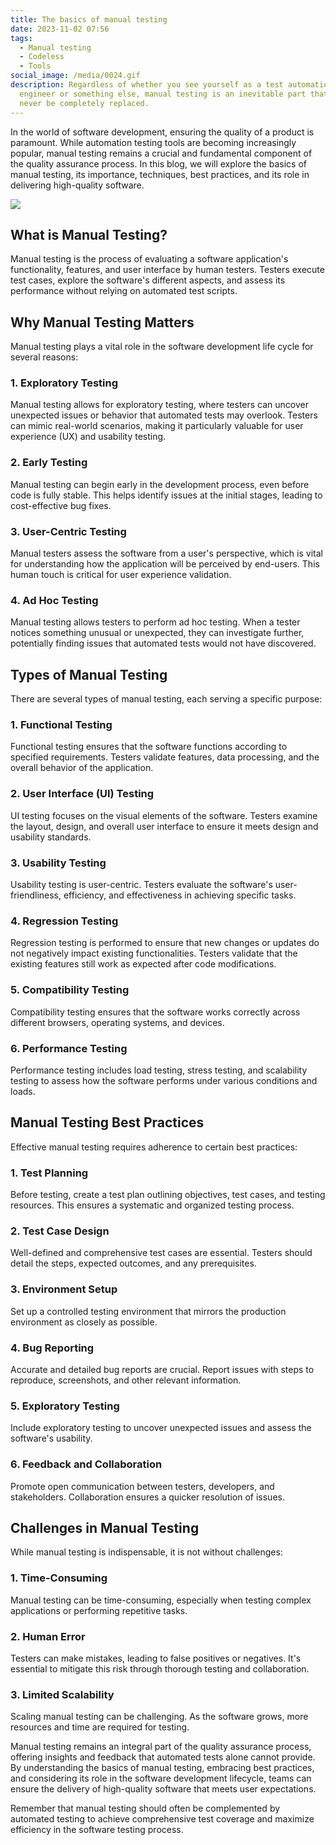 ```yaml
---
title: The basics of manual testing
date: 2023-11-02 07:56
tags:
  - Manual testing
  - Codeless
  - Tools
social_image: /media/0024.gif
description: Regardless of whether you see yourself as a test automation
  engineer or something else, manual testing is an inevitable part that can
  never be completely replaced.
---
```

In the world of software development, ensuring the quality of a product is paramount. While automation testing tools are becoming increasingly popular, manual testing remains a crucial and fundamental component of the quality assurance process. In this blog, we will explore the basics of manual testing, its importance, techniques, best practices, and its role in delivering high-quality software.

![](/media/0024.gif)

## **What is Manual Testing?**

Manual testing is the process of evaluating a software application's functionality, features, and user interface by human testers. Testers execute test cases, explore the software's different aspects, and assess its performance without relying on automated test scripts.

## **Why Manual Testing Matters**

Manual testing plays a vital role in the software development life cycle for several reasons:

### 1. **Exploratory Testing**

Manual testing allows for exploratory testing, where testers can uncover unexpected issues or behavior that automated tests may overlook. Testers can mimic real-world scenarios, making it particularly valuable for user experience (UX) and usability testing.

### 2. **Early Testing**

Manual testing can begin early in the development process, even before code is fully stable. This helps identify issues at the initial stages, leading to cost-effective bug fixes.

### 3. **User-Centric Testing**

Manual testers assess the software from a user's perspective, which is vital for understanding how the application will be perceived by end-users. This human touch is critical for user experience validation.

### 4. **Ad Hoc Testing**

Manual testing allows testers to perform ad hoc testing. When a tester notices something unusual or unexpected, they can investigate further, potentially finding issues that automated tests would not have discovered.

## **Types of Manual Testing**

There are several types of manual testing, each serving a specific purpose:

### 1. **Functional Testing**

Functional testing ensures that the software functions according to specified requirements. Testers validate features, data processing, and the overall behavior of the application.

### 2. **User Interface (UI) Testing**

UI testing focuses on the visual elements of the software. Testers examine the layout, design, and overall user interface to ensure it meets design and usability standards.

### 3. **Usability Testing**

Usability testing is user-centric. Testers evaluate the software's user-friendliness, efficiency, and effectiveness in achieving specific tasks.

### 4. **Regression Testing**

Regression testing is performed to ensure that new changes or updates do not negatively impact existing functionalities. Testers validate that the existing features still work as expected after code modifications.

### 5. **Compatibility Testing**

Compatibility testing ensures that the software works correctly across different browsers, operating systems, and devices.

### 6. **Performance Testing**

Performance testing includes load testing, stress testing, and scalability testing to assess how the software performs under various conditions and loads.

## **Manual Testing Best Practices**

Effective manual testing requires adherence to certain best practices:

### 1. **Test Planning**

Before testing, create a test plan outlining objectives, test cases, and testing resources. This ensures a systematic and organized testing process.

### 2. **Test Case Design**

Well-defined and comprehensive test cases are essential. Testers should detail the steps, expected outcomes, and any prerequisites.

### 3. **Environment Setup**

Set up a controlled testing environment that mirrors the production environment as closely as possible.

### 4. **Bug Reporting**

Accurate and detailed bug reports are crucial. Report issues with steps to reproduce, screenshots, and other relevant information.

### 5. **Exploratory Testing**

Include exploratory testing to uncover unexpected issues and assess the software's usability.

### 6. **Feedback and Collaboration**

Promote open communication between testers, developers, and stakeholders. Collaboration ensures a quicker resolution of issues.

## **Challenges in Manual Testing**

While manual testing is indispensable, it is not without challenges:

### 1. **Time-Consuming**

Manual testing can be time-consuming, especially when testing complex applications or performing repetitive tasks.

### 2. **Human Error**

Testers can make mistakes, leading to false positives or negatives. It's essential to mitigate this risk through thorough testing and collaboration.

### 3. **Limited Scalability**

Scaling manual testing can be challenging. As the software grows, more resources and time are required for testing.

Manual testing remains an integral part of the quality assurance process, offering insights and feedback that automated tests alone cannot provide. By understanding the basics of manual testing, embracing best practices, and considering its role in the software development lifecycle, teams can ensure the delivery of high-quality software that meets user expectations.

Remember that manual testing should often be complemented by automated testing to achieve comprehensive test coverage and maximize efficiency in the software testing process.